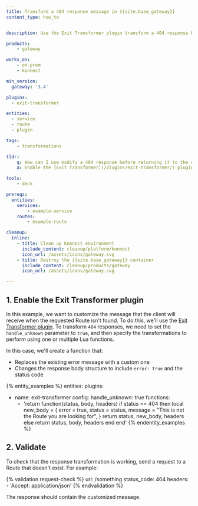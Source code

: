 ```yaml
---
title: Transform a 404 response message in {{site.base_gateway}}
content_type: how_to


description: Use the Exit Transformer plugin transform a 404 response before returning it to the client.

products:
    - gateway

works_on:
    - on-prem
    - konnect

min_version:
  gateway: '3.4'

plugins:
  - exit-transformer

entities: 
  - service
  - route
  - plugin

tags:
    - transformations

tldr:
    q: How can I use modify a 404 response before returning it to the client?
    a: Enable the [Exit Transformer](/plugins/exit-transformer/) plugin, configure a Lua function with the transformation you want to perform, and set the `config.handle_unknown` parameter to `true`.

tools:
    - deck

prereqs:
  entities:
    services:
        - example-service
    routes:
        - example-route

cleanup:
  inline:
    - title: Clean up Konnect environment
      include_content: cleanup/platform/konnect
      icon_url: /assets/icons/gateway.svg
    - title: Destroy the {{site.base_gateway}} container
      include_content: cleanup/products/gateway
      icon_url: /assets/icons/gateway.svg

---
```


## 1. Enable the Exit Transformer plugin

In this example, we want to customize the message that the client will receive when the requested Route isn't found.
To do this, we'll use the [Exit Transformer plugin](/plugins/exit-transformer/). To transform `404` responses, we need to set the `handle_unknown` parameter to `true`, and then specify the transformations to perform using one or multiple Lua functions. 

In this case, we'll create a function that:
* Replaces the existing error message with a custom one
* Changes the response body structure to include `error: true` and the status code

{% entity_examples %}
entities:
  plugins:
  - name: exit-transformer
    config: 
      handle_unknown: true
      functions:
      - 'return function(status, body, headers)
          if status == 404 then
            local new_body = {
                error = true,
                status = status,
                message = "This is not the Route you are looking for",
            }
            return status, new_body, headers
          else
            return status, body, headers
          end
         end'
{% endentity_examples %}


## 2. Validate

To check that the response transformation is working, send a request to a Route that doesn't exist. For example:

{% validation request-check %}
url: /something
status_code: 404
headers:
    - 'Accept: application/json'
{% endvalidation %}

The response should contain the customized message.